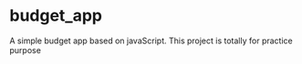 # budget_app
A simple budget app based on javaScript.
This project is totally for practice purpose 
